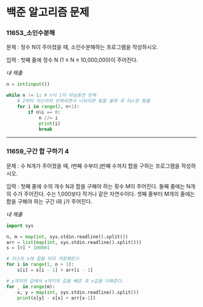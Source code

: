 # 백준 알고리즘 문제
### 11653_소인수분해

문제 : 정수 N이 주어졌을 때, 소인수분해하는 프로그램을 작성하시오.

입력 : 첫째 줄에 정수 N (1 ≤ N ≤ 10,000,000)이 주어진다.

*내 제출*
```python
n = int(input())

while n != 1: # n이 1이 아닐동안 반복
    # 2부터 자신까지 반복하면서 나눠지면 몫을 출력 후 for문 탈출
    for i in range(2, n+1):
        if n%i == 0:
            n //= i
            print(i)
            break
```

---

### 11659_구간 합 구하기 4

문제 : 수 N개가 주어졌을 때, i번째 수부터 j번째 수까지 합을 구하는 프로그램을 작성하시오.

입력 : 첫째 줄에 수의 개수 N과 합을 구해야 하는 횟수 M이 주어진다. 둘째 줄에는 N개의 수가 주어진다. 수는 1,000보다 작거나 같은 자연수이다. 셋째 줄부터 M개의 줄에는 합을 구해야 하는 구간 i와 j가 주어진다.

*내 제출*
```python
import sys

n, m = map(int, sys.stdin.readline().split())
arr = list(map(int, sys.stdin.readline().split()))
s = [0] * 100001

# 리스트 s에 합을 미리 저장해둔다
for i in range(1, n + 1):
    s[i] = s[i - 1] + arr[i - 1]

# y까지의 값에서 x까지의 값을 빼준 후 x값을 더해준다.
for _ in range(m):
    x, y = map(int, sys.stdin.readline().split())
    print(s[y] - s[x] + arr[x-1])
```